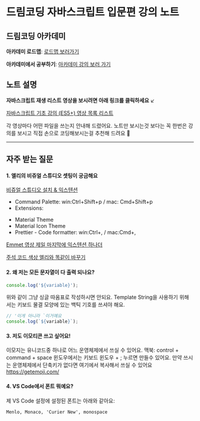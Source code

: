 # 드림코딩 자바스크립트 입문편 강의 노트

## 드림코딩 아카데미

**아카데미 로드맵**: [로드맵 보러가기](https://academy.dream-coding.com/pages/912e50)

**아카데미에서 공부하기**: [아카데미 강의 보러 가기](https://academy.dream-coding.com/)

## 노트 설명

**자바스크립트 재생 리스트 영상을 보시려면 아래 링크를 클릭하세요** ↙

[자바스크립트 기초 강의 (ES5+) 영상 목록 리스트](https://www.youtube.com/playlist?list=PLv2d7VI9OotTVOL4QmPfvJWPJvkmv6h-2)

각 영상마다 어떤 파일을 쓰는지 안내해 드렸어요.
노트만 보시는것 보다는 꼭 한번은 강의를 보시고 직접 손으로 코딩해보시는걸 추천해 드려요 📒

---

## 자주 받는 질문

#### 1. 엘리의 비쥬얼 스튜디오 셋팅이 궁금해요

[비쥬얼 스튜디오 설치 & 익스텐션](https://youtu.be/bS9yTI2fC0w)

* Command Palette: win:Ctrl+Shift+p / mac: Cmd+Shift+p
* Extensions:
+ Material Theme
+ Material Icon Theme  
+ Prettier - Code formatter: win:Ctrl+, / mac:Cmd+,

[Emmet 영상 제일 마지막에 익스텐션 하나더](https://youtu.be/m7wsrVQsVjI)

[주석 코드 색상 엘리와 똑같이 바꾸기](https://youtu.be/2UaKfAz-eEI)

#### 2. 왜 저는 모든 문자열이 다 출력 되나요?

```js
console.log('${variable}');
```

위와 같이 그냥 싱글 따옴표로 작성하시면 안되요.
Template String을 사용하기 위해서는 키보드 물결 모양에 있는 백틱 기호를 쓰셔야 해요.

```js
// '이게 아니라 `이거예요
console.log(`${variable}`);
```

#### 3. 저도 이모티콘 쓰고 싶어요!

이모지는 유니코드중 하나로 어느 운영체제에서 쓰실 수 있어요.
맥북: control + command + space
윈도우에서는 키보드 윈도우 + ; 누르면 만들수 있어요.
만약 쓰시는 운영체제에서 단축키가 없다면 여기에서 복사해서 쓰실 수 있어요 https://getemoji.com/

#### 4. VS Code에서 폰트 뭐예요?

제 VS Code 설정에 설정된 폰트는 아래와 같아요:

```
Menlo, Monaco, 'Curier New', monospace
```
